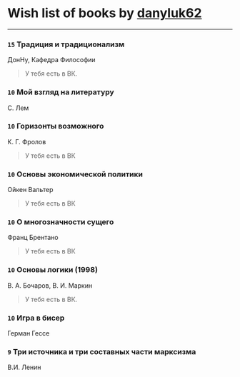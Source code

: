 # Wish list of books by [danyluk62](http://vk.com/id374149854)
---

### `15` Традиция и традиционализм
ДонНу, Кафедра Философии
> У тебя есть в ВК.

### `10` Мой взгляд на литературу
С. Лем

### `10` Горизонты возможного
К. Г. Фролов
> У тебя есть в ВК

### `10` Основы экономической политики
Ойкен Вальтер
> У тебя есть в ВК

### `10` О многозначности сущего
Франц Брентано
> У тебя есть в ВК

### `10` Основы логики (1998)
В. А. Бочаров, В. И. Маркин
> У тебя есть в ВК.

### `10` Игра в бисер
Герман Гессе

### `9` Три источника и три составных части марксизма
В.И. Ленин

